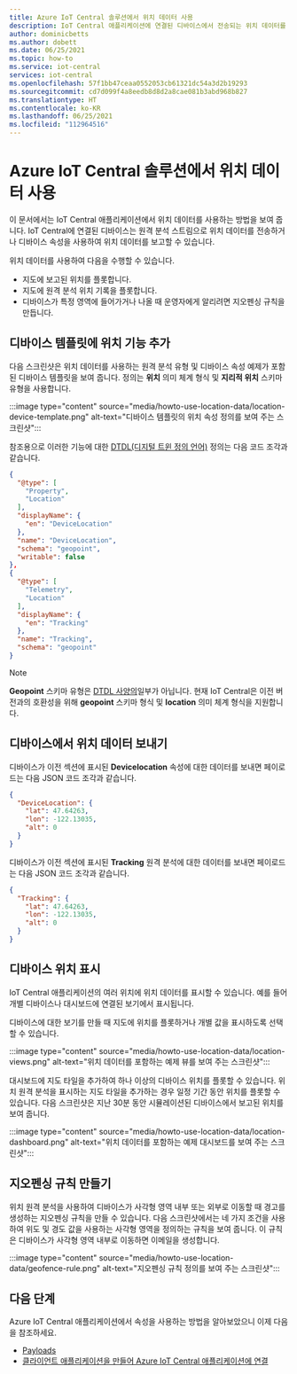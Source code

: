 ```yaml
---
title: Azure IoT Central 솔루션에서 위치 데이터 사용
description: IoT Central 애플리케이션에 연결된 디바이스에서 전송되는 위치 데이터를 사용하는 방법을 알아봅니다. 지도에 위치 데이터를 플롯하거나 지오펜싱 규칙을 만듭니다.
author: dominicbetts
ms.author: dobett
ms.date: 06/25/2021
ms.topic: how-to
ms.service: iot-central
services: iot-central
ms.openlocfilehash: 57f1bb47ceaa0552053cb61321dc54a3d2b19293
ms.sourcegitcommit: cd7d099f4a8eedb8d8d2a8cae081b3abd968b827
ms.translationtype: HT
ms.contentlocale: ko-KR
ms.lasthandoff: 06/25/2021
ms.locfileid: "112964516"
---
```

# <a name="use-location-data-in-an-azure-iot-central-solution"></a>Azure IoT Central 솔루션에서 위치 데이터 사용

이 문서에서는 IoT Central 애플리케이션에서 위치 데이터를 사용하는 방법을 보여 줍니다. IoT Central에 연결된 디바이스는 원격 분석 스트림으로 위치 데이터를 전송하거나 디바이스 속성을 사용하여 위치 데이터를 보고할 수 있습니다.

위치 데이터를 사용하여 다음을 수행할 수 있습니다.

* 지도에 보고된 위치를 플롯합니다.
* 지도에 원격 분석 위치 기록을 플롯합니다.
* 디바이스가 특정 영역에 들어가거나 나올 때 운영자에게 알리려면 지오펜싱 규칙을 만듭니다.

## <a name="add-location-capabilities-to-a-device-template"></a>디바이스 템플릿에 위치 기능 추가

다음 스크린샷은 위치 데이터를 사용하는 원격 분석 유형 및 디바이스 속성 예제가 포함된 디바이스 템플릿을 보여 줍니다. 정의는 **위치** 의미 체계 형식 및 **지리적 위치** 스키마 유형을 사용합니다.

:::image type="content" source="media/howto-use-location-data/location-device-template.png" alt-text="디바이스 템플릿의 위치 속성 정의를 보여 주는 스크린샷":::

참조용으로 이러한 기능에 대한 [DTDL(디지털 트윈 정의 언어)](https://github.com/Azure/opendigitaltwins-dtdl/blob/master/DTDL/v2/dtdlv2.md) 정의는 다음 코드 조각과 같습니다.

```json
{
  "@type": [
    "Property",
    "Location"
  ],
  "displayName": {
    "en": "DeviceLocation"
  },
  "name": "DeviceLocation",
  "schema": "geopoint",
  "writable": false
},
{
  "@type": [
    "Telemetry",
    "Location"
  ],
  "displayName": {
    "en": "Tracking"
  },
  "name": "Tracking",
  "schema": "geopoint"
}
```

> [!NOTE]
> **Geopoint** 스키마 유형은 [DTDL 사양의](https://github.com/Azure/opendigitaltwins-dtdl/blob/master/DTDL/v2/dtdlv2.md)일부가 아닙니다. 현재 IoT Central은 이전 버전과의 호환성을 위해 **geopoint** 스키마 형식 및 **location** 의미 체계 형식을 지원합니다.

## <a name="send-location-data-from-a-device"></a>디바이스에서 위치 데이터 보내기

디바이스가 이전 섹션에 표시된 **Devicelocation** 속성에 대한 데이터를 보내면 페이로드는 다음 JSON 코드 조각과 같습니다.

```json
{
  "DeviceLocation": {
    "lat": 47.64263,
    "lon": -122.13035,
    "alt": 0
  }
}
```

디바이스가 이전 섹션에 표시된 **Tracking** 원격 분석에 대한 데이터를 보내면 페이로드는 다음 JSON 코드 조각과 같습니다.

```json
{
  "Tracking": {
    "lat": 47.64263,
    "lon": -122.13035,
    "alt": 0
  }
}
```

## <a name="display-device-location"></a>디바이스 위치 표시

IoT Central 애플리케이션의 여러 위치에 위치 데이터를 표시할 수 있습니다. 예를 들어 개별 디바이스나 대시보드에 연결된 보기에서 표시됩니다.

디바이스에 대한 보기를 만들 때 지도에 위치를 플롯하거나 개별 값을 표시하도록 선택할 수 있습니다.

:::image type="content" source="media/howto-use-location-data/location-views.png" alt-text="위치 데이터를 포함하는 예제 뷰를 보여 주는 스크린샷":::

대시보드에 지도 타일을 추가하여 하나 이상의 디바이스 위치를 플롯할 수 있습니다. 위치 원격 분석을 표시하는 지도 타일을 추가하는 경우 일정 기간 동안 위치를 플롯할 수 있습니다. 다음 스크린샷은 지난 30분 동안 시뮬레이션된 디바이스에서 보고된 위치를 보여 줍니다.

:::image type="content" source="media/howto-use-location-data/location-dashboard.png" alt-text="위치 데이터를 포함하는 예제 대시보드를 보여 주는 스크린샷":::

## <a name="create-a-geofencing-rule"></a>지오펜싱 규칙 만들기

위치 원격 분석을 사용하여 디바이스가 사각형 영역 내부 또는 외부로 이동할 때 경고를 생성하는 지오펜싱 규칙을 만들 수 있습니다. 다음 스크린샷에서는 네 가지 조건을 사용하여 위도 및 경도 값을 사용하는 사각형 영역을 정의하는 규칙을 보여 줍니다. 이 규칙은 디바이스가 사각형 영역 내부로 이동하면 이메일을 생성합니다.

:::image type="content" source="media/howto-use-location-data/geofence-rule.png" alt-text="지오펜싱 규칙 정의를 보여 주는 스크린샷":::

## <a name="next-steps"></a>다음 단계

Azure IoT Central 애플리케이션에서 속성을 사용하는 방법을 알아보았으니 이제 다음을 참조하세요.

* [Payloads](concepts-telemetry-properties-commands.md)
* [클라이언트 애플리케이션을 만들어 Azure IoT Central 애플리케이션에 연결](tutorial-connect-device.md)